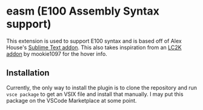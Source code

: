# easm (E100 Assembly Syntax support)

This extension is used to support E100 syntax and is based off of Alex House's [Sublime Text addon](https://github.com/ahouse101/SublimeE100Assembly).
This also takes inspiration from an [LC2K addon](https://github.com/mookie1097/lc2k) by mookie1097 for the hover info.

## Installation

Currently, the only way to install the plugin is to clone the repository and run `vsce package` to get an VSIX file and install that manually. I may put this package on the VSCode Marketplace at some point.